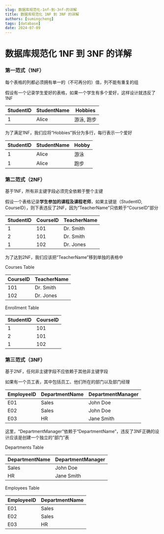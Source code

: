 ```yaml
---
slug: 数据库规范化-1nf-到-3nf-的详解
title: 数据库规范化 1NF 到 3NF 的详解
authors: [sumingcheng]
tags: [database]
date: 2024-07-09
---
```


# 数据库规范化 1NF 到 3NF 的详解



 

### 第一范式（1NF）  

每个表格的列都必须拥有单一的（不可再分的）值，列不能有重复的组

假设有一个记录学生爱好的表格，如果一个学生有多个爱好，这样设计就违反了1NF

| StudentID | StudentName | Hobbies |
| --- | --- | --- |
| 1 | Alice | 游泳, 跑步 |

为了满足1NF，我们应将“Hobbies”拆分为多行，每行表示一个爱好

| StudentID | StudentName | Hobby |
| --- | --- | --- |
| 1 | Alice | 游泳 |
| 1 | Alice | 跑步 |

### 第二范式（2NF）  

基于1NF，所有非主键字段必须完全依赖于整个主键

假设一个表格记录**学生参加的课程及课程老师**，如果主键是（StudentID, CourseID），则下表违反了2NF，因为“TeacherName”只依赖于“CourseID”部分

| StudentID | CourseID | TeacherName |
| --- | --- | --- |
| 1 | 101 | Dr. Smith |
| 2 | 101 | Dr. Smith |
| 1 | 102 | Dr. Jones |

为了达到2NF，我们应该把“TeacherName”移到单独的表格中

Courses Table

| CourseID | TeacherName |
| --- | --- |
| 101 | Dr. Smith |
| 102 | Dr. Jones |

Enrollment Table

| StudentID | CourseID |
| --- | --- |
| 1 | 101 |
| 2 | 101 |
| 1 | 102 |

### 第三范式（3NF）  

基于2NF，任何非主键字段不应依赖于其他非主键字段

如果有一个员工表，其中包括员工、他们所在的部门以及部门经理

| EmployeeID | DepartmentName | DepartmentManager |
| --- | --- | --- |
| E01 | Sales | John Doe |
| E02 | Sales | John Doe |
| E03 | HR | Jane Smith |

这里，“DepartmentManager”依赖于“DepartmentName”，违反了3NF正确的设计应该是创建一个独立的“部门”表

Departments Table

| DepartmentName | DepartmentManager |
| --- | --- |
| Sales | John Doe |
| HR | Jane Smith |

Employees Table

| EmployeeID | DepartmentName |
| --- | --- |
| E01 | Sales |
| E02 | Sales |
| E03 | HR |